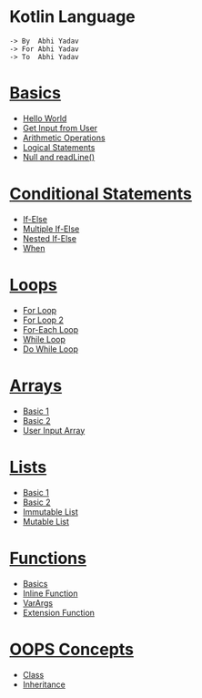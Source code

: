 # Kotlin Language
    -> By  Abhi Yadav
    -> For Abhi Yadav
    -> To  Abhi Yadav


# [Basics](src/Basics)
- [Hello World](src/Basics/Hello%20World.kt)
- [Get Input from User](src/Basics/Get%20Input%20from%20User.kt)
- [Arithmetic Operations](src/Basics/Arithmetic%20Operations.kt)
- [Logical Statements](src/Basics/Logical%20Statements.kt)
- [Null and readLine()](src/Basics/Null%20And%20readLine.kt)

# [Conditional Statements](src/ConditionalStatements)
- [If-Else](src/ConditionalStatements/If-Else.kt)
- [Multiple If-Else](src/ConditionalStatements/Multiple%20If-Else.kt)
- [Nested If-Else](src/ConditionalStatements/Nested%20If-Else.kt)
- [When](src/ConditionalStatements/When.kt)

# [Loops](src/Loops)
- [For Loop](src/Loops/For%20Loop.kt)
- [For Loop 2](src/Loops/For%20Loop%202.kt)
- [For-Each Loop](src/Loops/For-Each%20Loop.kt)
- [While Loop](src/Loops/While%20Loop.kt)
- [Do While Loop](src/Loops/Do-While%20Loop.kt)

# [Arrays](src/Arrays)
- [Basic 1](src/Arrays/Basic%201.kt)
- [Basic 2](src/Arrays/Basic%202.kt)
- [User Input Array](src/Arrays/User%20Input%20Array.kt)

# [Lists](src/Lists)
- [Basic 1](src/Lists/Basic%201.kt)
- [Basic 2](src/Lists/Basic%202.kt)
- [Immutable List](src/Lists/Immutable%20List.kt)
- [Mutable List](src/Lists/Mutable%20List.kt)

# [Functions](src/Functions)
- [Basics](src/Functions/Basics.kt)
- [Inline Function](src/Functions/Inline%20Function.kt)
- [VarArgs](src/Functions/VarArgs.kt)
- [Extension Function](src/Functions/Extension%20Function.kt)

# [OOPS Concepts](src/OOPS)
- [Class](src/OOPS/Class)
- [Inheritance](src/OOPS/Inheritance)